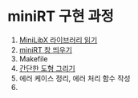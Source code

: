 # miniRT 구현 과정
1. [MiniLibX 라이브러리 읽기](miniRT라이브러리)
2. [miniRT 창 띄우기](miniRT)
4. Makefile
3. [간단한 도형 그리기](miniRT평면도형)
5. 에러 케이스 정리, 에러 처리 함수 작성
6. 

